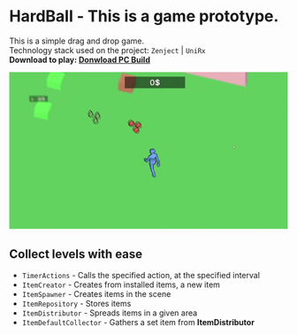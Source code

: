 # HardBall - This is a game prototype.

This is a simple drag and drop game. <br/>
Technology stack used on the project: `Zenject` | `UniRx`<br/>
<b>Download to play: <a href = "https://github.com/gtfalen/HardBall/releases/tag/PC">Donwload PC Build</a></b>

<p align="center">
 <img width="600" src="Assets/privew.gif" alt="privew"/>
</p>

## Collect levels with ease

- `TimerActions` - Calls the specified action, at the specified interval
- `ItemCreator` - Creates from installed items, a new item
- `ItemSpawner` - Creates items in the scene
- `ItemRepository` - Stores items
- `ItemDistributor` - Spreads items in a given area
- `ItemDefaultCollector` - Gathers a set item from <b>ItemDistributor</b>
